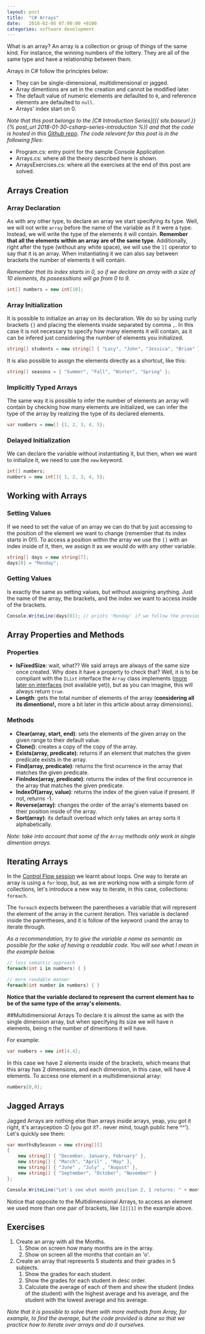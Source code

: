```yaml
---
layout: post
title:  "C# Arrays"
date:   2018-02-06 07:00:00 +0100
categories: software development
---
```

What is an array? An array is a collection or group of things of the same kind. For instance, the winning numbers of the lottery. They are all of the same type and have a relationship between them.

Arrays in C# follow the principles below:
- They can be single-dimensional, multidimensional or jagged.
- Array dimentions are set in the creation and cannot be modified later.
- The default value of numeric elements are defaulted to `0`, and reference elements are defaulted to `null`.
- Arrays' index start on 0.

<!--more-->

*Note that this post belongs to the [C# Introduction Series]({{ site.baseurl }}{% post_url 2018-01-30-csharp-series-introduction %}) and that the code is hosted in this [Github repo](https://github.com/nereolopez/csharp-intro).
The code relevant for this post is in the following files:*
- Program.cs: entry point for the sample Console Application
- Arrays.cs: where all the theory described here is shown.
- ArraysExercises.cs: where all the exercises at the end of this post are solved.

## Arrays Creation

### Array Declaration
As with any other type, to declare an array we start specifying its type. Well, we will not write `array` before the name of the variable as if it were a type. Instead, we will write the type of the elements it will contain. **Remember that all the elements within an array are of the same type**.
Additionally, right after the type (without any white space), we will use the `[]` operator to say that it is an array. When instantiating it we can also say between brackets the number of elements it will contain.

*Remember that its index starts in 0, so if we declare an array with a size of 10 elements, its poseessitions will go from 0 to 9.*

```csharp
int[] numbers = new int[10];
```

### Array Initialization
It is possible to initialize an array on its declaration. We do so by using curly brackets `{}` and placing the elements inside separated by comma `,`. In this case it is not necessary to specify how many elements it will contain, as it can be infered just considering the number of elements you initialized.

```csharp
string[] students = new string[] { "Lucy", "John", "Jessica", "Brian" };
```

It is also possible to assign the elements directly as a shortcut, like this:

```csharp
string[] seasons = { "Summer", "Fall", "Winter", "Spring" };
```

### Implicitly Typed Arrays
The same way it is possible to infer the number of elements an array will contain by checking how many elements are initialized, we can infer the type of the array by realizing the type of its declared elements.

```csharp
var numbers = new[] {1, 2, 3, 4, 5};
```

### Delayed Initialization
We can declare the variable without instantiating it, but then, when we want to initialize it, we need to use the `new` keyword.

```csharp
int[] numbers;
numbers = new int[]{ 1, 2, 3, 4, 5};
```

## Working with Arrays

### Setting Values
If we need to set the value of an array we can do that by just accessing to the position of the element we want to change (remember that its index starts in 0!!). To access a position within the array we use the `[]` with an index inside of it, then, we assign it as we would do with any other variable.

```csharp
string[] days = new string[7];
days[0] = "Monday";
```

### Getting Values
Is exactly the same as setting values, but without assigning anything. Just the name of the array, the brackets, and the index we want to access inside of the brackets.

```csharp
Console.WriteLine(days[0]); // prints 'Monday' if we follow the previous example.
```

## Array Properties and Methods

### Properties
- **IsFixedSize**: wait, what?? We said arrays are always of the same size once created. Why does it have a property to check that? Well, it is to be compliant with the `IList` interface the `Array` class implements ([more later on interfaces]() (not available yet)), but as you can imagine, this will always return `true`.
- **Length**: gets the total number of elements of the array (**considering all its dimentions!,** more a bit later in this article about array dimensions).

### Methods
- **Clear(array, start, end)**: sets the elements of the given array on the given range to their default value.
- **Clone()**: creates a copy of the copy of the array.
- **Exists(array, predicate)**:  returns if an element that matches the given predicate exists in the array.
- **Find(array, predicate)**: returns the first ocurrence in the array that matches the given predicate.
- **FinIndex(array, predicate)**: returns the index of the first occurrence in the array that matches the given predicate.
- **IndexOf(array, value)**: returns the index of the given value if present. If not, returns -1.
- **Reverse(array)**: changes the order of the array's elements based on their position inside of the array.
- **Sort(array)**: its default overload which only takes an array sorts it alphabetically.

*Note: take into account that some of the `Array` methods only work in single dimention arrays.* 

## Iterating Arrays
In the [Control Flow session](https://nereolopezblog.wordpress.com/2018/01/31/c-control-flow/) we learnt about loops. One way to iterate an array is using a `for` loop, but, as we are working now with a simple form of collections, let's introduce a new way to iterate, in this case, collections: `foreach`.

The `foreach` expects between the parentheses a variable that will represent the element of the array in the current iteration. This variable is declared inside the parentheses, and it is follow of the keyword `in`and the array to iterate through. 

*As a recommendation, try to give the variable a name as semantic as possible for the sake of having a readable code. You will see what I mean in the example below.* 

```csharp
// less semantic approach
foreach(int i in numbers) { }

// more readable manner
foreach(int number in numbers) { }
```

**Notice that the variable declared to represent the current element has to be of the same type of the array's elements.**

##Multidimensional Arrays
To declare it is almost the same as with the single dimension array, but when specifying its size we will have n elements, being n the number of dimentions it will have.

For example:

```csharp
var numbers = new int[4,4];
```

In this case we have 2 elements inside of the brackets, which means that this array has 2 dimensions, and each dimension, in this case, will have 4 elements. To access one element in a multidimensional array:

```csharp
numbers[0,0];
```

## Jagged Arrays
Jagged Arrays are nothing else than arrays inside arrays, yeap, you got it right, it's arrayception :D (you got it?.. never mind, tough public here ^^').
Let's quickly see them:

```csharp
var monthsBySeason = new string[][]
{
    new string[] { "December, January, February" },
    new string[] { "March", "April" , "May" },
    new string[] { "June" , "July" , "August" },
    new string[] { "September", "October", "November" }
};

Console.WriteLine("Let's see what month position 2, 1 returns: " + monthsBySeason[2][1]); // returns July
```
Notice that opposite to the Multidimensional Arrays, to access an element we used more than one pair of brackets, like `[2][1]` in the example above. 

## Exercises
1. Create an array with all the Months.
    1. Show on screen how many months are in the array.
    2. Show on screen all the months that contain an 'o'.
2. Create an array that represents 5 students and their grades in 5 subjects.
    1. Show the grades for each student.
    2. Show the grades for each student in desc order.
    3. Calculate the average of each of them and show the student (index of the student) with the highest average and his average, and the student with the lowest average and his average.

*Note that it is possible to solve them with more methods from Array, for example, to find the average, but the code provided is done so that we practice how to iterate over arrays and do it ourselves.*